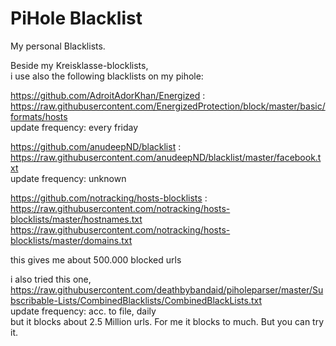 # PiHole Blacklist

My personal Blacklists.


Beside my Kreisklasse-blocklists,  
i use also the following blacklists on my pihole:

https://github.com/AdroitAdorKhan/Energized :  
https://raw.githubusercontent.com/EnergizedProtection/block/master/basic/formats/hosts  
update frequency: every friday

https://github.com/anudeepND/blacklist :  
https://raw.githubusercontent.com/anudeepND/blacklist/master/facebook.txt  
update frequency: unknown


https://github.com/notracking/hosts-blocklists :  
https://raw.githubusercontent.com/notracking/hosts-blocklists/master/hostnames.txt  
https://raw.githubusercontent.com/notracking/hosts-blocklists/master/domains.txt  
  
this gives me about 500.000 blocked urls


i also tried this one,  
https://raw.githubusercontent.com/deathbybandaid/piholeparser/master/Subscribable-Lists/CombinedBlacklists/CombinedBlackLists.txt  
update frequency: acc. to file, daily  
but it blocks about 2.5 Million urls. For me it blocks to much. But you can try it.

